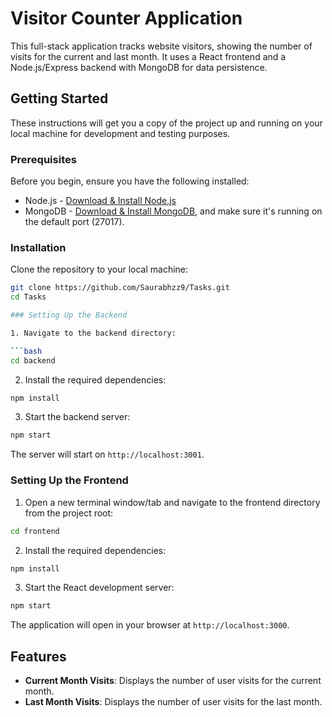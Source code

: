 # Visitor Counter Application

This full-stack application tracks website visitors, showing the number of visits for the current and last month. It uses a React frontend and a Node.js/Express backend with MongoDB for data persistence.

## Getting Started

These instructions will get you a copy of the project up and running on your local machine for development and testing purposes.

### Prerequisites

Before you begin, ensure you have the following installed:
- Node.js - [Download & Install Node.js](https://nodejs.org/en/download/)
- MongoDB - [Download & Install MongoDB](https://www.mongodb.com/try/download/community), and make sure it's running on the default port (27017).

### Installation

Clone the repository to your local machine:

```bash
git clone https://github.com/Saurabhzz9/Tasks.git
cd Tasks

### Setting Up the Backend

1. Navigate to the backend directory:

```bash
cd backend
```

2. Install the required dependencies:

```bash
npm install
```

3. Start the backend server:

```bash
npm start
```

The server will start on `http://localhost:3001`.

### Setting Up the Frontend

1. Open a new terminal window/tab and navigate to the frontend directory from the project root:

```bash
cd frontend
```

2. Install the required dependencies:

```bash
npm install
```

3. Start the React development server:

```bash
npm start
```

The application will open in your browser at `http://localhost:3000`.

## Features

- **Current Month Visits**: Displays the number of user visits for the current month.
- **Last Month Visits**: Displays the number of user visits for the last month.

